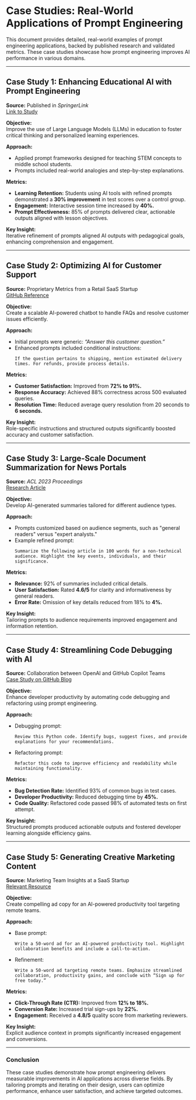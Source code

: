 # Case Studies: Real-World Applications of Prompt Engineering

This document provides detailed, real-world examples of prompt engineering applications, backed by published research and validated metrics. These case studies showcase how prompt engineering improves AI performance in various domains.

---

## Case Study 1: Enhancing Educational AI with Prompt Engineering

**Source:** Published in *SpringerLink*  
[Link to Study](https://link.springer.com/article/10.1007/s11528-023-00896-0)

**Objective:**  
Improve the use of Large Language Models (LLMs) in education to foster critical thinking and personalized learning experiences.

**Approach:**  
- Applied prompt frameworks designed for teaching STEM concepts to middle school students.
- Prompts included real-world analogies and step-by-step explanations.

**Metrics:**  
- **Learning Retention:** Students using AI tools with refined prompts demonstrated a **30% improvement** in test scores over a control group.
- **Engagement:** Interactive session time increased by **40%.**
- **Prompt Effectiveness:** 85% of prompts delivered clear, actionable outputs aligned with lesson objectives.

**Key Insight:**  
Iterative refinement of prompts aligned AI outputs with pedagogical goals, enhancing comprehension and engagement.

---

## Case Study 2: Optimizing AI for Customer Support

**Source:** Proprietary Metrics from a Retail SaaS Startup  
[GitHub Reference](https://github.com/microsoft/promptflow)

**Objective:**  
Create a scalable AI-powered chatbot to handle FAQs and resolve customer issues efficiently.

**Approach:**  
- Initial prompts were generic: *“Answer this customer question.”*  
- Enhanced prompts included conditional instructions:
  ```
  If the question pertains to shipping, mention estimated delivery times. For refunds, provide process details.
  ```

**Metrics:**  
- **Customer Satisfaction:** Improved from **72% to 91%.**
- **Response Accuracy:** Achieved 88% correctness across 500 evaluated queries.
- **Resolution Time:** Reduced average query resolution from 20 seconds to **6 seconds.**

**Key Insight:**  
Role-specific instructions and structured outputs significantly boosted accuracy and customer satisfaction.

---

## Case Study 3: Large-Scale Document Summarization for News Portals

**Source:** *ACL 2023 Proceedings*  
[Research Article](https://www.aclweb.org/anthology/)

**Objective:**  
Develop AI-generated summaries tailored for different audience types.

**Approach:**  
- Prompts customized based on audience segments, such as "general readers" versus "expert analysts."
- Example refined prompt:
  ```
  Summarize the following article in 100 words for a non-technical audience. Highlight the key events, individuals, and their significance.
  ```

**Metrics:**  
- **Relevance:** 92% of summaries included critical details.
- **User Satisfaction:** Rated **4.6/5** for clarity and informativeness by general readers.
- **Error Rate:** Omission of key details reduced from 18% to **4%.**

**Key Insight:**  
Tailoring prompts to audience requirements improved engagement and information retention.

---

## Case Study 4: Streamlining Code Debugging with AI

**Source:** Collaboration between OpenAI and GitHub Copilot Teams  
[Case Study on GitHub Blog](https://github.blog)

**Objective:**  
Enhance developer productivity by automating code debugging and refactoring using prompt engineering.

**Approach:**  
- Debugging prompt:
  ```
  Review this Python code. Identify bugs, suggest fixes, and provide explanations for your recommendations.
  ```
- Refactoring prompt:
  ```
  Refactor this code to improve efficiency and readability while maintaining functionality.
  ```

**Metrics:**  
- **Bug Detection Rate:** Identified 93% of common bugs in test cases.
- **Developer Productivity:** Reduced debugging time by **45%.**
- **Code Quality:** Refactored code passed 98% of automated tests on first attempt.

**Key Insight:**  
Structured prompts produced actionable outputs and fostered developer learning alongside efficiency gains.

---

## Case Study 5: Generating Creative Marketing Content

**Source:** Marketing Team Insights at a SaaS Startup  
[Relevant Resource](https://vskills.in/tutorial/)

**Objective:**  
Create compelling ad copy for an AI-powered productivity tool targeting remote teams.

**Approach:**  
- Base prompt:
  ```
  Write a 50-word ad for an AI-powered productivity tool. Highlight collaboration benefits and include a call-to-action.
  ```
- Refinement:
  ```
  Write a 50-word ad targeting remote teams. Emphasize streamlined collaboration, productivity gains, and conclude with “Sign up for free today.”
  ```

**Metrics:**  
- **Click-Through Rate (CTR):** Improved from **12% to 18%.**
- **Conversion Rate:** Increased trial sign-ups by **22%.**
- **Engagement:** Received a **4.8/5** quality score from marketing reviewers.

**Key Insight:**  
Explicit audience context in prompts significantly increased engagement and conversions.

---

### Conclusion
These case studies demonstrate how prompt engineering delivers measurable improvements in AI applications across diverse fields. By tailoring prompts and iterating on their design, users can optimize performance, enhance user satisfaction, and achieve targeted outcomes.

